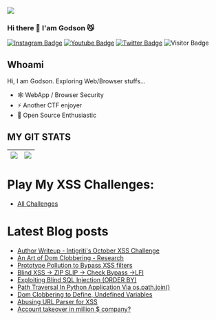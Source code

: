 <a href="https://twitter.com/0xGodson_"><img align="center" src="https://hellofuture.orange.com/app/uploads/2021/04/home-HF_GA-1920x1080-CYBERSECU.gif"/></a>

### Hi there 👋 I'am Godson 😼


[![Instagram Badge](https://img.shields.io/badge/-0xGodson-purple?style=plastic-square&logo=instagram&logoColor=white&link=https://instagram.com/0xgodson/)](https://instagram.com/0xgodson)
[![Youtube Badge](https://img.shields.io/badge/-0xGodson-red?style=plastic-square&logo=youtube&logoColor=white&link=https://www.youtube.com/codingpotter)](https://www.youtube.com/)
[![Twitter Badge](https://img.shields.io/badge/-0xGodson-blue?style=plastic-square&logo=twitter&logoColor=white&link=https://www.twitter.com/codingpotter)](https://www.twitter.com/0xGodson_)
![Visitor Badge](https://visitor-badge.laobi.icu/badge?page_id=0xGodson)


## Whoami

Hi, I am Godson. Exploring Web/Browser stuffs...

- 🕸️ WebApp / Browser Security
- ⚡️ Another CTF enjoyer
- 🔭 Open Source Enthusiastic



## MY GIT STATS
<img src="https://github-readme-stats.vercel.app/api?username=0xgodson&&show_icons=true&count_private=true"/>|<img src="https://github-readme-streak-stats.herokuapp.com/?user=0xgodson"/>|
|---|---|


# Play My XSS Challenges: 
- <a href="https://0xgodson.me/my-ctfs">All Challenges</a>

# Latest Blog posts
<!-- BLOG-POST-LIST:START -->
- [Author Writeup - Intigriti's October XSS Challenge](https://0xgodson.com/blogs/2022-10-14-intigriti-oct-xss-challenge-author-writeup)
- [An Art of Dom Clobbering - Research](https://0xgodson.com/blogs/2022-07-21-art-of-dom-clobbering/)
- [Prototype Pollution to Bypass XSS filters](https://0xgodson.com/blogs/2022-06-03-intigriti-may-chal/)
- [Blind XSS -> ZIP SLIP -> Check Bypass ->LFI](https://0xgodson.com/blogs/2022-05-23-zipslip/)
- [Exploiting Blind SQL Injection (ORDER BY)](https://0xgodson.com/blogs/2022-05-01-blind-sqli/)
- [Path Traversal In Python Application Via os.path.join()](https://0xgodson.com/blogs/2022-04-09-path-traversal-via-join/)
- [Dom Clobbering to Define, Undefined Variables](https://0xgodson.com/blogs/2022-03-28-dom-clobbering/)
- [Abusing URL Parser for XSS](https://0xgodson.com/blogs/2022-03-28-wcs-xss401/)
- [Account takeover in million $ company?](https://0xgodson.medium.com/account-takeover-in-million-company-report-rejected-whats-wrong-60041f1815fb)
<!-- BLOG-POST-LIST:END -->

	
